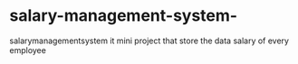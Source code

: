 # salary-management-system-
salarymanagementsystem  it mini project that store the data salary of every employee
